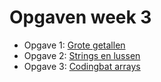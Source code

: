 # Opgaven week 3

- Opgave 1: [Grote getallen](../exercises/grote_getallen)
- Opgave 2: [Strings en lussen](../problems/profiler/index)
- Opgave 3: [Codingbat arrays](../exercises/codingbat_arrays)